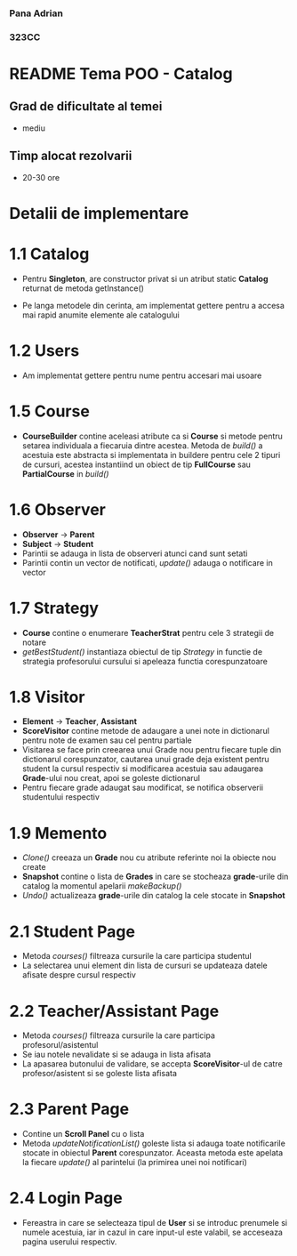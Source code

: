 ### Pana Adrian
### 323CC
#  README Tema POO - Catalog
## Grad de dificultate al temei 

-	mediu
##	Timp alocat rezolvarii
- 20-30 ore

# Detalii de implementare
#	1.1 Catalog
-	Pentru **Singleton**, are constructor privat si un atribut static **Catalog** returnat de metoda getInstance()
    
- Pe langa metodele din cerinta, am implementat gettere pentru a accesa mai rapid anumite elemente ale catalogului


#	1.2 Users
-	Am implementat gettere pentru nume pentru accesari mai usoare
#	1.5 Course
-	**CourseBuilder** contine aceleasi atribute ca si **Course** si metode pentru setarea individuala a fiecaruia dintre acestea. Metoda de *build()* a acestuia este abstracta si implementata in buildere pentru cele 2 tipuri de cursuri, acestea instantiind un obiect de tip **FullCourse** sau **PartialCourse** in *build()*
#	1.6 Observer
-	**Observer** -> **Parent**
-	**Subject** -> **Student**
-	Parintii se adauga in lista de observeri atunci cand sunt setati
-	Parintii contin un vector de notificati, *update()* adauga o notificare in vector
#	1.7 Strategy
-	**Course** contine o enumerare **TeacherStrat** pentru cele 3 strategii de notare
-	*getBestStudent()* instantiaza obiectul de tip *Strategy* in functie de strategia profesorului cursului si apeleaza functia corespunzatoare
#	1.8 Visitor
-	**Element** -> **Teacher**, **Assistant**
-	**ScoreVisitor** contine metode de adaugare a unei note in dictionarul pentru note de examen sau cel pentru partiale
-	Visitarea se face prin creearea unui Grade nou pentru fiecare tuple din dictionarul corespunzator, cautarea unui grade deja existent pentru student la cursul respectiv si modificarea acestuia sau adaugarea **Grade**-ului nou creat, apoi se goleste dictionarul
-	Pentru fiecare grade adaugat sau modificat, se notifica observerii studentului respectiv
#	1.9 Memento
-	*Clone()* creeaza un **Grade** nou cu atribute referinte noi la obiecte nou create
-	**Snapshot** contine o lista de **Grades** in care se stocheaza **grade**-urile din catalog la momentul apelarii *makeBackup()*
-	*Undo()* actualizeaza **grade**-urile din catalog la cele stocate in **Snapshot**
#	2.1 Student Page
-	Metoda *courses()* filtreaza cursurile la care participa studentul
-	La selectarea unui element din lista de cursuri se updateaza datele afisate despre cursul respectiv
#	2.2 Teacher/Assistant Page
-	Metoda *courses()* filtreaza cursurile la care participa profesorul/asistentul
-	Se iau notele nevalidate si se adauga in lista afisata
-	La apasarea butonului de validare, se accepta **ScoreVisitor**-ul de catre profesor/asistent si se goleste lista afisata
#	2.3 Parent Page
-	Contine un **Scroll Panel** cu o lista 
-	Metoda *updateNotificationList()* goleste lista si adauga toate notificarile stocate in obiectul **Parent** corespunzator. Aceasta metoda este apelata la fiecare *update()* al parintelui (la primirea unei noi notificari)
#	2.4 Login Page
-	Fereastra in care se selecteaza tipul de **User** si se introduc prenumele si numele acestuia, iar in cazul in care input-ul este valabil, se acceseaza pagina userului respectiv.


